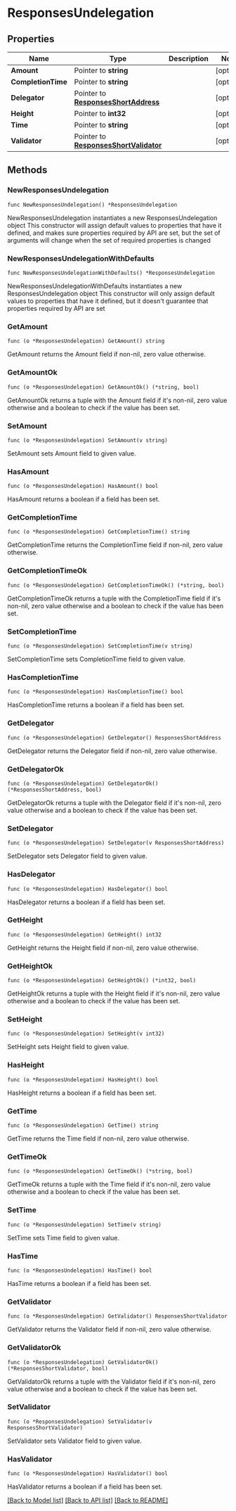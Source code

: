 # ResponsesUndelegation

## Properties

Name | Type | Description | Notes
------------ | ------------- | ------------- | -------------
**Amount** | Pointer to **string** |  | [optional] 
**CompletionTime** | Pointer to **string** |  | [optional] 
**Delegator** | Pointer to [**ResponsesShortAddress**](ResponsesShortAddress.md) |  | [optional] 
**Height** | Pointer to **int32** |  | [optional] 
**Time** | Pointer to **string** |  | [optional] 
**Validator** | Pointer to [**ResponsesShortValidator**](ResponsesShortValidator.md) |  | [optional] 

## Methods

### NewResponsesUndelegation

`func NewResponsesUndelegation() *ResponsesUndelegation`

NewResponsesUndelegation instantiates a new ResponsesUndelegation object
This constructor will assign default values to properties that have it defined,
and makes sure properties required by API are set, but the set of arguments
will change when the set of required properties is changed

### NewResponsesUndelegationWithDefaults

`func NewResponsesUndelegationWithDefaults() *ResponsesUndelegation`

NewResponsesUndelegationWithDefaults instantiates a new ResponsesUndelegation object
This constructor will only assign default values to properties that have it defined,
but it doesn't guarantee that properties required by API are set

### GetAmount

`func (o *ResponsesUndelegation) GetAmount() string`

GetAmount returns the Amount field if non-nil, zero value otherwise.

### GetAmountOk

`func (o *ResponsesUndelegation) GetAmountOk() (*string, bool)`

GetAmountOk returns a tuple with the Amount field if it's non-nil, zero value otherwise
and a boolean to check if the value has been set.

### SetAmount

`func (o *ResponsesUndelegation) SetAmount(v string)`

SetAmount sets Amount field to given value.

### HasAmount

`func (o *ResponsesUndelegation) HasAmount() bool`

HasAmount returns a boolean if a field has been set.

### GetCompletionTime

`func (o *ResponsesUndelegation) GetCompletionTime() string`

GetCompletionTime returns the CompletionTime field if non-nil, zero value otherwise.

### GetCompletionTimeOk

`func (o *ResponsesUndelegation) GetCompletionTimeOk() (*string, bool)`

GetCompletionTimeOk returns a tuple with the CompletionTime field if it's non-nil, zero value otherwise
and a boolean to check if the value has been set.

### SetCompletionTime

`func (o *ResponsesUndelegation) SetCompletionTime(v string)`

SetCompletionTime sets CompletionTime field to given value.

### HasCompletionTime

`func (o *ResponsesUndelegation) HasCompletionTime() bool`

HasCompletionTime returns a boolean if a field has been set.

### GetDelegator

`func (o *ResponsesUndelegation) GetDelegator() ResponsesShortAddress`

GetDelegator returns the Delegator field if non-nil, zero value otherwise.

### GetDelegatorOk

`func (o *ResponsesUndelegation) GetDelegatorOk() (*ResponsesShortAddress, bool)`

GetDelegatorOk returns a tuple with the Delegator field if it's non-nil, zero value otherwise
and a boolean to check if the value has been set.

### SetDelegator

`func (o *ResponsesUndelegation) SetDelegator(v ResponsesShortAddress)`

SetDelegator sets Delegator field to given value.

### HasDelegator

`func (o *ResponsesUndelegation) HasDelegator() bool`

HasDelegator returns a boolean if a field has been set.

### GetHeight

`func (o *ResponsesUndelegation) GetHeight() int32`

GetHeight returns the Height field if non-nil, zero value otherwise.

### GetHeightOk

`func (o *ResponsesUndelegation) GetHeightOk() (*int32, bool)`

GetHeightOk returns a tuple with the Height field if it's non-nil, zero value otherwise
and a boolean to check if the value has been set.

### SetHeight

`func (o *ResponsesUndelegation) SetHeight(v int32)`

SetHeight sets Height field to given value.

### HasHeight

`func (o *ResponsesUndelegation) HasHeight() bool`

HasHeight returns a boolean if a field has been set.

### GetTime

`func (o *ResponsesUndelegation) GetTime() string`

GetTime returns the Time field if non-nil, zero value otherwise.

### GetTimeOk

`func (o *ResponsesUndelegation) GetTimeOk() (*string, bool)`

GetTimeOk returns a tuple with the Time field if it's non-nil, zero value otherwise
and a boolean to check if the value has been set.

### SetTime

`func (o *ResponsesUndelegation) SetTime(v string)`

SetTime sets Time field to given value.

### HasTime

`func (o *ResponsesUndelegation) HasTime() bool`

HasTime returns a boolean if a field has been set.

### GetValidator

`func (o *ResponsesUndelegation) GetValidator() ResponsesShortValidator`

GetValidator returns the Validator field if non-nil, zero value otherwise.

### GetValidatorOk

`func (o *ResponsesUndelegation) GetValidatorOk() (*ResponsesShortValidator, bool)`

GetValidatorOk returns a tuple with the Validator field if it's non-nil, zero value otherwise
and a boolean to check if the value has been set.

### SetValidator

`func (o *ResponsesUndelegation) SetValidator(v ResponsesShortValidator)`

SetValidator sets Validator field to given value.

### HasValidator

`func (o *ResponsesUndelegation) HasValidator() bool`

HasValidator returns a boolean if a field has been set.


[[Back to Model list]](../README.md#documentation-for-models) [[Back to API list]](../README.md#documentation-for-api-endpoints) [[Back to README]](../README.md)


